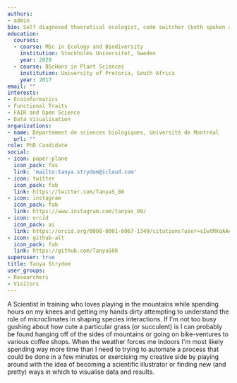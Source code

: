 ```yaml
---
authors:
- admin
bio: Self diagnosed theoretical ecologist, code switcher (both spoken and programming), doodler and peruser of warm beverages.
education:
  courses:
  - course: MSc in Ecology and Biodiversity
    institution: Stockholms Universitet, Sweden
    year: 2020
  - course: BScHons in Plant Sciences
    institution: University of Pretoria, South Africa
    year: 2017
email: ""
interests:
- Ecoinformatics
- Functional Traits
- FAIR and Open Science
- Data Visualisation
organizations:
- name: Département de sciences biologiques, Université de Montréal
  url: ""
role: PhD Candidate
social:
- icon: paper-plane
  icon_pack: fas
  link: 'mailto:tanya.strydom@icloud.com'
- icon: twitter
  icon_pack: fab
  link: https://twitter.com/TanyaS_08
- icon: instagram
  icon_pack: fab
  link: https://www.instagram.com/tanyas_08/
- icon: orcid
  icon_pack: ai
  link: https://orcid.org/0000-0001-6067-1349/citations?user=sIwtMXoAAAAJ
- icon: github-alt
  icon_pack: fab
  link: https://github.com/TanyaS08
superuser: true
title: Tanya Strydom
user_groups:
- Researchers
- Visitors
---
```


A Scientist in training who loves playing in the mountains while spending hours on my knees and getting my hands dirty attempting to understand the role of microclimates in shaping species interactions. If I'm not too busy gushing about how cute a particular grass (or succulent) is I can probably be found hanging off of the sides of mountains or going on bike-ventures to various coffee shops. When the weather forces me indoors I'm most likely spending way more time than I need to trying to automate a process that could be done in a few minutes or exercising my creative side by playing around with the idea of becoming a scientific illustrator or finding new (and pretty) ways in which to visualise data and results.
